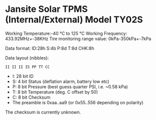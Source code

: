 # Jansite Solar TPMS (Internal/External) Model TY02S

Working Temperature:-40 °C to 125 °C
Working Frequency: 433.92MHz+-38KHz
Tire monitoring range value: 0kPa-350kPa+-7kPa

Data format: ID:28h S:4b P:8d T:8d CHK:8h

Data layout (nibbles):

    II II II IS PP TT CC

- I: 28 bit ID
- S: 4 bit Status (deflation alarm, battery low etc)
- P: 8 bit Pressure (best guess quarter PSI, i.e. ~0.58 kPa)
- T: 8 bit Temperature (deg. C offset by 50)
- C: 8 bit Checksum
- The preamble is 0xaa..aa9 (or 0x55..556 depending on polarity)

The checksum is currently unknown.
